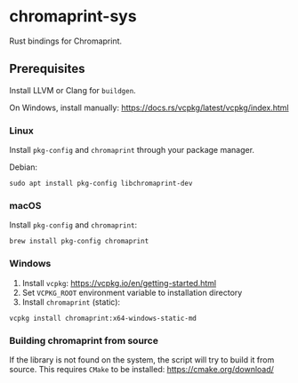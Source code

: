 # chromaprint-sys

Rust bindings for Chromaprint.

## Prerequisites

Install LLVM or Clang for `buildgen`.

On Windows, install manually: https://docs.rs/vcpkg/latest/vcpkg/index.html

### Linux

Install `pkg-config` and `chromaprint` through your package manager.

Debian:

```
sudo apt install pkg-config libchromaprint-dev
```

### macOS

Install `pkg-config` and `chromaprint`:

```
brew install pkg-config chromaprint
```

### Windows

1. Install `vcpkg`: https://vcpkg.io/en/getting-started.html
2. Set `VCPKG_ROOT` environment variable to installation directory
3. Install `chromaprint` (static):

```
vcpkg install chromaprint:x64-windows-static-md
```

### Building chromaprint from source

If the library is not found on the system, the script will try to build it from source. This requires `CMake` to be installed: https://cmake.org/download/
